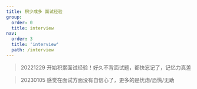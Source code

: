 ```yaml
---
title: 积少成多 面试经验
group:
  order: 0
  title: interview
nav:
  order: 3
  title: 'interview'
  path: /interview
---
```


> 20221229 开始积累面试经验！好久不背面试题，都快忘记了，记忆力真差

> 20230105 感觉在面试方面没有自信心了，更多的是忧虑/恐慌/无助
